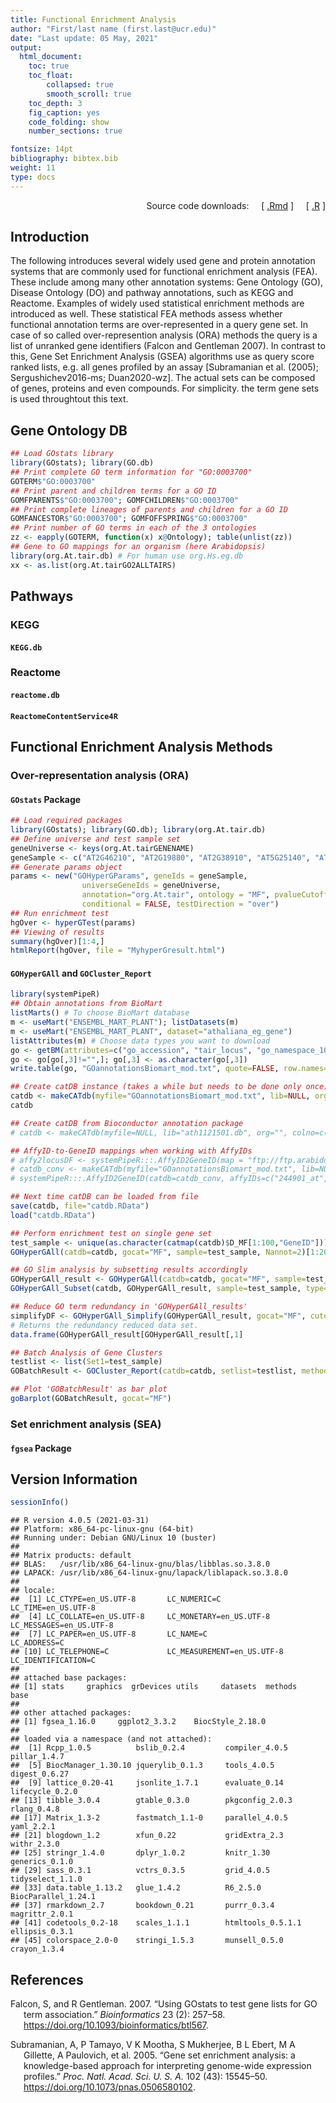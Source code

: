 ```yaml
---
title: Functional Enrichment Analysis 
author: "First/last name (first.last@ucr.edu)"
date: "Last update: 05 May, 2021" 
output:
  html_document:
    toc: true
    toc_float:
        collapsed: true
        smooth_scroll: true
    toc_depth: 3
    fig_caption: yes
    code_folding: show
    number_sections: true

fontsize: 14pt
bibliography: bibtex.bib
weight: 11
type: docs
---
```


<!--
- Compile from command-line
Rscript -e "rmarkdown::render('rfea.Rmd', c('html_document'), clean=F); knitr::knit('rfea.Rmd', tangle=TRUE)"
-->
<script type="text/javascript">
document.addEventListener("DOMContentLoaded", function() {
  document.querySelector("h1").className = "title";
});
</script>
<script type="text/javascript">
document.addEventListener("DOMContentLoaded", function() {
  var links = document.links;  
  for (var i = 0, linksLength = links.length; i < linksLength; i++)
    if (links[i].hostname != window.location.hostname)
      links[i].target = '_blank';
});
</script>

<div style="text-align: right">

Source code downloads:    
\[ [.Rmd](https://raw.githubusercontent.com/tgirke/GEN242//main/content/en/tutorials/rfea/rfea.Rmd) \]    
\[ [.R](https://raw.githubusercontent.com/tgirke/GEN242//main/content/en/tutorials/rfea/rfea.R) \]

</div>

## Introduction

The following introduces several widely used gene and protein annotation
systems that are commonly used for functional enrichment analysis (FEA). These
include among many other annotation systems: Gene Ontology (GO), Disease
Ontology (DO) and pathway annotations, such as KEGG and Reactome. Examples of
widely used statistical enrichment methods are introduced as well. These
statistical FEA methods assess whether functional annotation terms are
over-represented in a query gene set. In case of so called over-represention
analysis (ORA) methods the query is a list of unranked gene identifiers
(Falcon and Gentleman 2007). In contrast to this, Gene Set Enrichment Analysis (GSEA)
algorithms use as query score ranked lists, e.g. all genes profiled by an assay
\[Subramanian et al. (2005); Sergushichev2016-ms; Duan2020-wz\]. The actual sets can
be composed of genes, proteins and even compounds. For simplicity. the term
gene sets is used throughtout this text.

## Gene Ontology DB

``` r
## Load GOstats library
library(GOstats); library(GO.db)
## Print complete GO term information for "GO:0003700"
GOTERM$"GO:0003700"
## Print parent and children terms for a GO ID
GOMFPARENTS$"GO:0003700"; GOMFCHILDREN$"GO:0003700"
## Print complete lineages of parents and children for a GO ID
GOMFANCESTOR$"GO:0003700"; GOMFOFFSPRING$"GO:0003700"
## Print number of GO terms in each of the 3 ontologies
zz <- eapply(GOTERM, function(x) x@Ontology); table(unlist(zz))
## Gene to GO mappings for an organism (here Arabidopsis)
library(org.At.tair.db) # For human use org.Hs.eg.db
xx <- as.list(org.At.tairGO2ALLTAIRS)
```

## Pathways

### KEGG

#### `KEGG.db`

### Reactome

#### `reactome.db`

#### `ReactomeContentService4R`

## Functional Enrichment Analysis Methods

### Over-representation analysis (ORA)

#### `GOstats` Package

``` r
## Load required packages
library(GOstats); library(GO.db); library(org.At.tair.db)
## Define universe and test sample set
geneUniverse <- keys(org.At.tairGENENAME)
geneSample <- c("AT2G46210", "AT2G19880", "AT2G38910", "AT5G25140", "AT2G44525")
## Generate params object
params <- new("GOHyperGParams", geneIds = geneSample,
                universeGeneIds = geneUniverse,
                annotation="org.At.tair", ontology = "MF", pvalueCutoff = 0.5,
                conditional = FALSE, testDirection = "over")
## Run enrichment test
hgOver <- hyperGTest(params)
## Viewing of results
summary(hgOver)[1:4,]
htmlReport(hgOver, file = "MyhyperGresult.html")
```

#### `GOHyperGAll` and `GOCluster_Report`

``` r
library(systemPipeR)
## Obtain annotations from BioMart
listMarts() # To choose BioMart database
m <- useMart("ENSEMBL_MART_PLANT"); listDatasets(m) 
m <- useMart("ENSEMBL_MART_PLANT", dataset="athaliana_eg_gene")
listAttributes(m) # Choose data types you want to download
go <- getBM(attributes=c("go_accession", "tair_locus", "go_namespace_1003"), mart=m)
go <- go[go[,3]!="",]; go[,3] <- as.character(go[,3])
write.table(go, "GOannotationsBiomart_mod.txt", quote=FALSE, row.names=FALSE, col.names=FALSE, sep="\t")

## Create catDB instance (takes a while but needs to be done only once)
catdb <- makeCATdb(myfile="GOannotationsBiomart_mod.txt", lib=NULL, org="", colno=c(1,2,3), idconv=NULL)
catdb

## Create catDB from Bioconductor annotation package
# catdb <- makeCATdb(myfile=NULL, lib="ath1121501.db", org="", colno=c(1,2,3), idconv=NULL)

## AffyID-to-GeneID mappings when working with AffyIDs 
# affy2locusDF <- systemPipeR:::.AffyID2GeneID(map = "ftp://ftp.arabidopsis.org/home/tair/Microarrays/Affymetrix/affy_ATH1_array_elements-2010-12-20.txt", download=TRUE)
# catdb_conv <- makeCATdb(myfile="GOannotationsBiomart_mod.txt", lib=NULL, org="", colno=c(1,2,3), idconv=list(affy=affy2locusDF))
# systemPipeR:::.AffyID2GeneID(catdb=catdb_conv, affyIDs=c("244901_at", "244902_at"))

## Next time catDB can be loaded from file
save(catdb, file="catdb.RData") 
load("catdb.RData")

## Perform enrichment test on single gene set
test_sample <- unique(as.character(catmap(catdb)$D_MF[1:100,"GeneID"]))
GOHyperGAll(catdb=catdb, gocat="MF", sample=test_sample, Nannot=2)[1:20,]

## GO Slim analysis by subsetting results accordingly
GOHyperGAll_result <- GOHyperGAll(catdb=catdb, gocat="MF", sample=test_sample, Nannot=2)
GOHyperGAll_Subset(catdb, GOHyperGAll_result, sample=test_sample, type="goSlim") 

## Reduce GO term redundancy in 'GOHyperGAll_results'
simplifyDF <- GOHyperGAll_Simplify(GOHyperGAll_result, gocat="MF", cutoff=0.001, correct=T)
# Returns the redundancy reduced data set. 
data.frame(GOHyperGAll_result[GOHyperGAll_result[,1] 

## Batch Analysis of Gene Clusters
testlist <- list(Set1=test_sample)
GOBatchResult <- GOCluster_Report(catdb=catdb, setlist=testlist, method="all", id_type="gene", CLSZ=10, cutoff=0.001, gocats=c("MF", "BP", "CC"), recordSpecGO=c("GO:0003674", "GO:0008150", "GO:0005575"))

## Plot 'GOBatchResult' as bar plot
goBarplot(GOBatchResult, gocat="MF")
```

### Set enrichment analysis (SEA)

#### `fgsea` Package

## Version Information

``` r
sessionInfo()
```

    ## R version 4.0.5 (2021-03-31)
    ## Platform: x86_64-pc-linux-gnu (64-bit)
    ## Running under: Debian GNU/Linux 10 (buster)
    ## 
    ## Matrix products: default
    ## BLAS:   /usr/lib/x86_64-linux-gnu/blas/libblas.so.3.8.0
    ## LAPACK: /usr/lib/x86_64-linux-gnu/lapack/liblapack.so.3.8.0
    ## 
    ## locale:
    ##  [1] LC_CTYPE=en_US.UTF-8       LC_NUMERIC=C               LC_TIME=en_US.UTF-8       
    ##  [4] LC_COLLATE=en_US.UTF-8     LC_MONETARY=en_US.UTF-8    LC_MESSAGES=en_US.UTF-8   
    ##  [7] LC_PAPER=en_US.UTF-8       LC_NAME=C                  LC_ADDRESS=C              
    ## [10] LC_TELEPHONE=C             LC_MEASUREMENT=en_US.UTF-8 LC_IDENTIFICATION=C       
    ## 
    ## attached base packages:
    ## [1] stats     graphics  grDevices utils     datasets  methods   base     
    ## 
    ## other attached packages:
    ## [1] fgsea_1.16.0     ggplot2_3.3.2    BiocStyle_2.18.0
    ## 
    ## loaded via a namespace (and not attached):
    ##  [1] Rcpp_1.0.5          bslib_0.2.4         compiler_4.0.5      pillar_1.4.7       
    ##  [5] BiocManager_1.30.10 jquerylib_0.1.3     tools_4.0.5         digest_0.6.27      
    ##  [9] lattice_0.20-41     jsonlite_1.7.1      evaluate_0.14       lifecycle_0.2.0    
    ## [13] tibble_3.0.4        gtable_0.3.0        pkgconfig_2.0.3     rlang_0.4.8        
    ## [17] Matrix_1.3-2        fastmatch_1.1-0     parallel_4.0.5      yaml_2.2.1         
    ## [21] blogdown_1.2        xfun_0.22           gridExtra_2.3       withr_2.3.0        
    ## [25] stringr_1.4.0       dplyr_1.0.2         knitr_1.30          generics_0.1.0     
    ## [29] sass_0.3.1          vctrs_0.3.5         grid_4.0.5          tidyselect_1.1.0   
    ## [33] data.table_1.13.2   glue_1.4.2          R6_2.5.0            BiocParallel_1.24.1
    ## [37] rmarkdown_2.7       bookdown_0.21       purrr_0.3.4         magrittr_2.0.1     
    ## [41] codetools_0.2-18    scales_1.1.1        htmltools_0.5.1.1   ellipsis_0.3.1     
    ## [45] colorspace_2.0-0    stringi_1.5.3       munsell_0.5.0       crayon_1.3.4

## References

<div id="refs" class="references csl-bib-body hanging-indent">

<div id="ref-Falcon2007-eb" class="csl-entry">

Falcon, S, and R Gentleman. 2007. “<span class="nocase">Using GOstats to test gene lists for GO term association</span>.” *Bioinformatics* 23 (2): 257–58. <https://doi.org/10.1093/bioinformatics/btl567>.

</div>

<div id="ref-Subramanian2005-kx" class="csl-entry">

Subramanian, A, P Tamayo, V K Mootha, S Mukherjee, B L Ebert, M A Gillette, A Paulovich, et al. 2005. “<span class="nocase">Gene set enrichment analysis: a knowledge-based approach for interpreting genome-wide expression profiles</span>.” *Proc. Natl. Acad. Sci. U. S. A.* 102 (43): 15545–50. <https://doi.org/10.1073/pnas.0506580102>.

</div>

</div>
